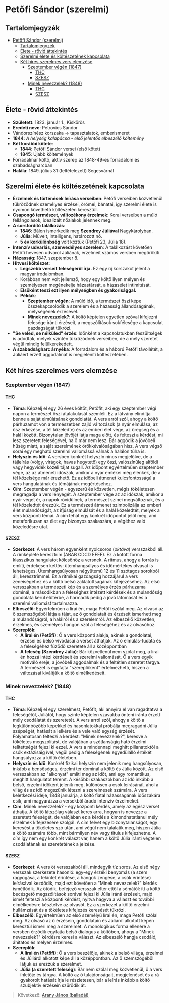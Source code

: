# Petőfi Sándor (szerelmi)

## Tartalomjegyzék
- [Petőfi Sándor (szerelmi)](#petőfi-sándor-szerelmi)
  - [Tartalomjegyzék](#tartalomjegyzék)
  - [Élete - rövid áttekintés](#élete---rövid-áttekintés)
  - [Szerelmi élete és költészetének kapcsolata](#szerelmi-élete-és-költészetének-kapcsolata)
  - [Két híres szerelmes vers elemzése](#két-híres-szerelmes-vers-elemzése)
    - [Szeptember végén (1847)](#szeptember-végén-1847)
      - [THC](#thc)
      - [SZESZ](#szesz)
    - [Minek nevezzelek? (1848)](#minek-nevezzelek-1848)
      - [THC](#thc-1)
      - [SZESZ](#szesz-1)

## Élete - rövid áttekintés

- **Született**: 1823. január 1., Kiskőrös
- **Eredeti neve**: Petrovics Sándor
- Vándorszínész korszaka → tapasztalatok, emberismeret
- **1844**: *A helység kalapácsa - első jelentős elbeszélő költemény*
- **Két korábbi kötete**:
  - **1844**: Petőfi Sándor versei (első kötet)
  - **1845**: Újabb költemények
- Forradalmár költő, aktív szerep az 1848-49-es forradalom és szabadságharcban
- **Halála**: 1849. július 31 (feltételezett) Segesvárnál

## Szerelmi élete és költészetének kapcsolata

- **Érzelmek és történések leírása verseiben**: Petőfi verseiben közvetlenül tükröződnek személyes érzései, örömei, bánatai, így szerelmi élete is nyomon követhető költészetén keresztül.
- **Csapongó természet, változékony érzelmek**: Korai verseiben a múló fellángolások, idealizált nőalakok jelennek meg.
- **A sorsfordító találkozás**:
  - **1846**: Bálon ismerkedik meg **Szendrey Júliával** Nagykárolyban.
  - **Júlia**: Művelt, intelligens, határozott nő.
  - **5 év korkülönbség** volt köztük (Petőfi 23, Júlia 18).
- **Intenzív udvarlás, szenvedélyes szerelem**: A találkozást követően Petőfi hevesen udvarol Júliának, érzelmeit számos versben megörökíti.
- **Házasság**: 1847. szeptember 8.
- **Hitvesi költészet**:
  - **Legszebb verseit feleségéről írja.** Ez egy új korszakot jelent a magyar irodalomban.
  - Korábban nem volt jellemző, hogy egy költő ilyen mélyen és személyesen megénekelje házastársát, a házasélet intimitását.
  - **Elsőként teszi ezt ilyen mélységben és gyakorisággal.**
  - **Példák**:
    - **Szeptember végén**: A múló idő, a természet őszi képe összekapcsolódik a szerelem és a házasság állandóságának, mélységének érzésével.
    - **Minek nevezzelek?**: A költő képtelen egyetlen szóval kifejezni felesége iránti érzéseit, a megszólítások sokfélesége a kapcsolat gazdagságát tükrözi.
- **"Se veled, se nélküled" érzés**: Időnként a kapcsolatukban feszültségek is adódtak, melyek szintén tükröződnek verseiben, de a mély szeretet végül mindig felülkerekedett.
- **A szabadságharc árnyéka**: A forradalom és a háború Petőfi távollétét, a Júliáért érzett aggodalmat is megjeleníti költészetében.

## Két híres szerelmes vers elemzése

### Szeptember végén (1847)

#### THC

- **Téma**: Képzelj el egy 26 éves költőt, Petőfit, aki egy szeptember végi napon a természet őszi átalakulását szemléli. Ez a látvány elindítja benne a saját elmúlásának gondolatát. A vers arról szól, ahogy a költő párhuzamot von a természetben zajló változások (a nyár elmúlása, az ősz érkezése, a tél közeledte) és az emberi élet vége, az öregség és a halál között. Bizonytalan jövőjét látja maga előtt, és felteszi a kérdést, mi lesz szeretett feleségével, ha ő már nem lesz. Bár aggódik a jövőbeli hűség miatt, a saját szerelmének örökkévalóságában hisz. A vers végső sorai egy megható szerelmi vallomássá válnak a halálon túlra is.
- **Helyszín és Idő**: A versben konkrét helyszín nincs megjelölve, de a tájleírás (völgy, virágok, havas hegytető) egy őszi, valószínűleg alföldi vagy hegyvidék közeli tájat sugall. Az időpont egyértelműen szeptember vége, az az átmeneti időszak, amikor a nyár emlékei még élénkek, de a tél közelsége már érezhető. Ez az időbeli átmenet kulcsfontosságú a vers hangulatának és témájának megértéséhez.
- **Cím**: Szeptember végén - egyszerű és közvetlen, mégis tökéletesen megragadja a vers lényegét. A szeptember vége az az időszak, amikor a nyár véget ér, a napok rövidülnek, a természet színei megváltoznak, és a tél közeledtét érezzük. Ez a természeti átmenet szimbolizálja az emberi élet mulandóságát, az ifjúság elmúlását és a halál közeledtét, melyek a vers központi témái. A cím tehát egy konkrét időpontot jelöl meg, ami metaforikusan az élet egy bizonyos szakaszára, a végéhez való közeledésre utal.
  
#### SZESZ

- **Szerkezet**: A vers három egyenként nyolcsoros (*oktáva*) versszakból áll. A rímképlete keresztrím (ABAB CDCD EFEF). Ez a kötött forma klasszikus hangulatot kölcsönöz a versnek. A ritmus, ahogy a forrás is említi, érdekesen kettős: ütemhangsúlyos és időmértékes olvasat is lehetséges. Ütemhangsúlyosan négyütemű 12 és 11 szótagos sorokból áll, keresztrímmel. Ez a ritmikai gazdagság hozzájárul a vers zeneiségéhez és a költő belső zaklatottságának kifejezéséhez. Az első versszakban a természeti kép és a személyes érzés párhuzama dominál, a másodikban a feleséghez intézett kérdések és a mulandóság gondolata kerül előtérbe, a harmadik pedig a jövő látomását és a szerelmi vallomást tartalmazza.
- **Elbeszélő**: Egyértelműen a lírai én, maga Petőfi szólal meg. Az olvasó az ő szemszögéből látja a tájat, az ő gondolatait és érzéseit ismerheti meg a múlandóságról, a halálról és a szerelemről. Az elbeszélő közvetlen, érzelmes, és személyes hangon szól a feleségéhez és az olvasóhoz.
- **Szereplők**: 
  - **A lírai én (Petőfi)**: Ő a vers központi alakja, akinek a gondolatai, érzései és belső vívódásai a verset áthatják. Az ő elmúlás-tudata és a feleségéhez fűződő szeretete áll a középpontban
  - **A feleség (Szendrey Júlia)**: Bár közvetlenül nem szólal meg, a lírai én hozzá intézi kérdéseit és szerelmi vallomását. Ő a vers egyik motiváló ereje, a jövőbeli aggodalmak és a feltétlen szeretet tárgya. A természet is egyfajta "szereplőként" értelmezhető, hiszen a változásai kiváltják a költő elmélkedéseit.

### Minek nevezzelek? (1848)

#### THC

- **Téma**:  Képzelj el egy szerelmest, Petőfit, aki annyira el van ragadtatva a feleségétől, Júliától, hogy szinte képtelen szavakba önteni iránta érzett mély csodálatát és szeretetét. A vers arról szól, ahogy a költő a legkülönbözőbb képekkel és hasonlatokkal próbálja megragadni Júlia szépségét, hatását a lelkére és a vele való egység érzését. Folyamatosan felteszi a kérdést: "Minek nevezzelek?", keresve a tökéletes megszólítást, de valójában a szótlanságig ható érzelmi telítettségét fejezi ki ezzel. A vers a mindennapi meghitt pillanatoktól a csók extázisáig ível, végül pedig a feleségének egyedülálló értékét hangsúlyozza a költő életében.
- **Helyszín és Idő**: Konkrét fizikai helyszín nem jelenik meg hangsúlyosan, inkább a bensőséges, érzelmi tér dominál a költő és Júlia között. Az első versszakban az "alkonyat" említi meg az időt, ami egy romantikus, meghitt hangulatot teremt. A későbbi szakaszokban az idő inkább a belső, érzelmi időként jelenik meg, különösen a csók leírásánál, ahol a világ és az idő megszűnik létezni a szerelmesek számára. A vers keletkezési ideje, 1848 januárja, a költő fiatal házasságának időszakára esik, ami magyarázza a versekből áradó intenzív érzelmeket.
- **Cím**: Minek nevezzelek? - egy központi kérdés, amely az egész verset áthatja. A költő látszólag választ keres arra, hogyan is nevezze a szeretett feleségét, de valójában ez a kérdés a kimondhatatlanul mély érzelmek kifejezésére szolgál. A cím felvet egy bizonytalanságot, egy keresést a tökéletes szó után, ami végül nem találatik meg, hiszen Júlia a költő számára több, mint bármilyen név vagy titulus kifejezhetne. A cím így nem egy konkrét választ vár, hanem a költő Júlia iránti végtelen csodálatának és szeretetének a jelzése.

#### SZESZ

- **Szerkezet**: A vers öt versszakból áll, mindegyik tíz soros. Az első négy versszak szerkezete hasonló: egy-egy érzéki benyomás (a szem ragyogása, a tekintet érintése, a hangok zengése, a csók érintése) leírásával kezdődik, majd ezt követően a "Minek nevezzelek?" kérdés ismétlődik. Az ötödik, befejező versszak eltér ettől a sémától: itt a költő becézgető megszólítások sorával fejezi ki Júlia iránti érzéseit, majd ismét felteszi a központi kérdést, nyitva hagyva a választ és további elmélkedésre késztetve az olvasót. Ez a szerkezet a költő érzelmi hullámzását és a tökéletes kifejezés keresését tükrözi.
- **Elbeszélő**: Egyértelműen az első személyű lírai én, maga Petőfi szólal meg. Az olvasó az ő érzésein, gondolatain és Júliáról alkotott képén keresztül ismeri meg a szerelmet. A monologikus forma ellenére a versben érződik egyfajta belső dialógus a költőben, ahogy a "Minek nevezzelek?" kérdésre keresi a választ. Az elbeszélő hangja csodáló, áhítatos és mélyen érzelmes.
- **Szereplők**: 
  - **A lírai én (Petőfi)**: Ő a vers beszélője, akinek a belső világa, érzelmei és Júliáról alkotott képe áll a középpontban. Az ő szemszögéből látjuk és érezzük a szerelmet.
  - **Júlia (a szeretett feleség)**: Bár nem szólal meg közvetlenül, ő a vers ihletője és tárgya. A költő az ő tulajdonságait, megjelenését és a rá gyakorolt hatását írja le részletesen, bár a leírás inkább a költő szubjektív érzésein szűrődik át.

> Következő: [Arany János (balladái)](./02_arany.md)